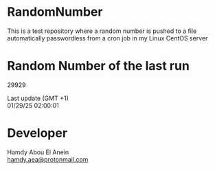 # RandomNumber    
This is a test repository where a random number is pushed to a file automatically passwordless from a cron job in my Linux CentOS server    
# Random Number of the last run   
29929
      
Last update (GMT +1)    
01/29/25 02:00:01
# Developer    
Hamdy Abou El Anein   
hamdy.aea@protonmail.com
